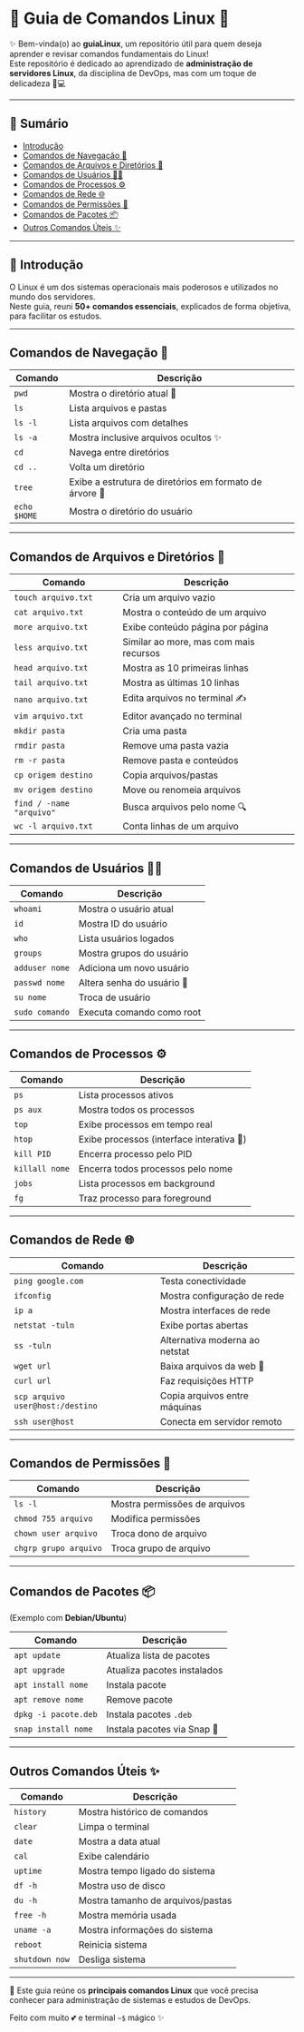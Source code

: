 # 🌸 Guia de Comandos Linux 🌸  

✨ Bem-vinda(o) ao **guiaLinux**, um repositório útil para quem deseja aprender e revisar comandos fundamentais do Linux!  
Este repositório é dedicado ao aprendizado de **administração de servidores Linux**, da disciplina de DevOps, mas com um toque de delicadeza 🌷💻  

---

## 📑 Sumário

- [Introdução](#introducao)
- [Comandos de Navegação 🧭](#comandos-de-navegacao)
- [Comandos de Arquivos e Diretórios 📂](#comandos-de-arquivos-e-diretorios)
- [Comandos de Usuários 👩‍💻](#comandos-de-usuarios)
- [Comandos de Processos ⚙️](#comandos-de-processos)
- [Comandos de Rede 🌐](#comandos-de-rede)
- [Comandos de Permissões 🔑](#comandos-de-permissoes)
- [Comandos de Pacotes 📦](#comandos-de-pacotes)
- [Outros Comandos Úteis ✨](#outros-comandos-uteis) 

---

## 🌺 Introdução  
O Linux é um dos sistemas operacionais mais poderosos e utilizados no mundo dos servidores.  
Neste guia, reuni **50+ comandos essenciais**, explicados de forma objetiva, para facilitar os estudos.

---

## Comandos de Navegação 🧭

| Comando | Descrição |
|---------|-----------|
| `pwd` | Mostra o diretório atual 🌷 |
| `ls` | Lista arquivos e pastas |
| `ls -l` | Lista arquivos com detalhes |
| `ls -a` | Mostra inclusive arquivos ocultos ✨ |
| `cd` | Navega entre diretórios |
| `cd ..` | Volta um diretório |
| `tree` | Exibe a estrutura de diretórios em formato de árvore 🌳 |
| `echo $HOME` | Mostra o diretório do usuário |

---

## Comandos de Arquivos e Diretórios 📂

| Comando | Descrição |
|---------|-----------|
| `touch arquivo.txt` | Cria um arquivo vazio |
| `cat arquivo.txt` | Mostra o conteúdo de um arquivo |
| `more arquivo.txt` | Exibe conteúdo página por página |
| `less arquivo.txt` | Similar ao more, mas com mais recursos |
| `head arquivo.txt` | Mostra as 10 primeiras linhas |
| `tail arquivo.txt` | Mostra as últimas 10 linhas |
| `nano arquivo.txt` | Edita arquivos no terminal ✍️ |
| `vim arquivo.txt` | Editor avançado no terminal |
| `mkdir pasta` | Cria uma pasta |
| `rmdir pasta` | Remove uma pasta vazia |
| `rm -r pasta` | Remove pasta e conteúdos |
| `cp origem destino` | Copia arquivos/pastas |
| `mv origem destino` | Move ou renomeia arquivos |
| `find / -name "arquivo"` | Busca arquivos pelo nome 🔍 |
| `wc -l arquivo.txt` | Conta linhas de um arquivo |

---

## Comandos de Usuários 👩‍💻

| Comando | Descrição |
|---------|-----------|
| `whoami` | Mostra o usuário atual |
| `id` | Mostra ID do usuário |
| `who` | Lista usuários logados |
| `groups` | Mostra grupos do usuário |
| `adduser nome` | Adiciona um novo usuário |
| `passwd nome` | Altera senha do usuário 🔐 |
| `su nome` | Troca de usuário |
| `sudo comando` | Executa comando como root |

---

## Comandos de Processos ⚙️

| Comando | Descrição |
|---------|-----------|
| `ps` | Lista processos ativos |
| `ps aux` | Mostra todos os processos |
| `top` | Exibe processos em tempo real |
| `htop` | Exibe processos (interface interativa 🌸) |
| `kill PID` | Encerra processo pelo PID |
| `killall nome` | Encerra todos processos pelo nome |
| `jobs` | Lista processos em background |
| `fg` | Traz processo para foreground |

---

## Comandos de Rede 🌐

| Comando | Descrição |
|---------|-----------|
| `ping google.com` | Testa conectividade |
| `ifconfig` | Mostra configuração de rede |
| `ip a` | Mostra interfaces de rede |
| `netstat -tuln` | Exibe portas abertas |
| `ss -tuln` | Alternativa moderna ao netstat |
| `wget url` | Baixa arquivos da web 🌸 |
| `curl url` | Faz requisições HTTP |
| `scp arquivo user@host:/destino` | Copia arquivos entre máquinas |
| `ssh user@host` | Conecta em servidor remoto |

---

## Comandos de Permissões 🔑

| Comando | Descrição |
|---------|-----------|
| `ls -l` | Mostra permissões de arquivos |
| `chmod 755 arquivo` | Modifica permissões |
| `chown user arquivo` | Troca dono de arquivo |
| `chgrp grupo arquivo` | Troca grupo de arquivo |

---

## Comandos de Pacotes 📦

(Exemplo com **Debian/Ubuntu**)  

| Comando | Descrição |
|---------|-----------|
| `apt update` | Atualiza lista de pacotes |
| `apt upgrade` | Atualiza pacotes instalados |
| `apt install nome` | Instala pacote |
| `apt remove nome` | Remove pacote |
| `dpkg -i pacote.deb` | Instala pacotes `.deb` |
| `snap install nome` | Instala pacotes via Snap 🌸 |

---

## Outros Comandos Úteis ✨

| Comando | Descrição |
|---------|-----------|
| `history` | Mostra histórico de comandos |
| `clear` | Limpa o terminal |
| `date` | Mostra a data atual |
| `cal` | Exibe calendário |
| `uptime` | Mostra tempo ligado do sistema |
| `df -h` | Mostra uso de disco |
| `du -h` | Mostra tamanho de arquivos/pastas |
| `free -h` | Mostra memória usada |
| `uname -a` | Mostra informações do sistema |
| `reboot` | Reinicia sistema |
| `shutdown now` | Desliga sistema |

---

🌸 Este guia reúne os **principais comandos Linux** que você precisa conhecer para administração de sistemas e estudos de DevOps.  

Feito com muito 💕 e terminal `~$` mágico ✨  
